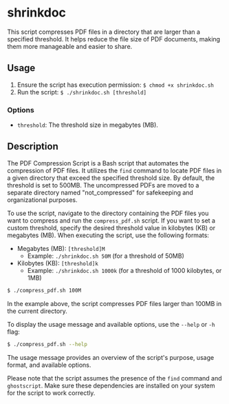 # shrinkdoc

This script compresses PDF files in a directory that are larger than a specified threshold. It helps reduce the file size of PDF documents, making them more manageable and easier to share.

## Usage

1. Ensure the script has execution permission: `$ chmod +x shrinkdoc.sh`
2. Run the script: `$ ./shrinkdoc.sh [threshold]`

### Options

- `threshold`: The threshold size in megabytes (MB).

## Description

The PDF Compression Script is a Bash script that automates the compression of PDF files. It utilizes the `find` command to locate PDF files in a given directory that exceed the specified threshold size. By default, the threshold is set to 500MB. The uncompressed PDFs are moved to a separate directory named "not_compressed" for safekeeping and organizational purposes.

To use the script, navigate to the directory containing the PDF files you want to compress and run the `compress_pdf.sh` script. If you want to set a custom threshold, specify the desired threshold value in kilobytes (KB) or megabytes (MB). When executing the script, use the following formats:

- Megabytes (MB): `[threshold]M`
  - Example: `./shrinkdoc.sh 50M` (for a threshold of 50MB)
- Kilobytes (KB): `[threshold]k`
  - Example: `./shrinkdoc.sh 1000k` (for a threshold of 1000 kilobytes, or 1MB)

```bash
$ ./compress_pdf.sh 100M
```

In the example above, the script compresses PDF files larger than 100MB in the current directory.

To display the usage message and available options, use the `--help` or `-h` flag:

```bash
$ ./compress_pdf.sh --help
```

The usage message provides an overview of the script's purpose, usage format, and available options.

Please note that the script assumes the presence of the `find` command and `ghostscript`. Make sure these dependencies are installed on your system for the script to work correctly.
